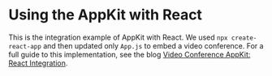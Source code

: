 # Using the AppKit with React

This is the integration example of AppKit with React. We used `npx create-react-app` and then updated only `App.js` to embed a video conference. For a full guide to this implementation, see the blog [Video Conference AppKit: React Integration](https://signalwire.com/blogs/developers/using-the-video-conference-app-kit-with-react).
